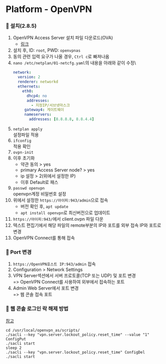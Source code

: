# Platform - OpenVPN

### 🦋 설치(2.8.5)

1. OpenVPN Access Server 설치 파일 다운로드(OVA)
   - [링크](https://as-portal.openvpn.com/get-access-server)
2. 설치 후, ID: `root`, PWD: `openvpnas`
3. 동의 관련 입력 요구가 나올 경우, `Ctrl c`로 빠져나옴
4. `nano /etc/netplan/01-netcfg.yaml`의 내용을 아래와 같이 수정\
   ```yaml
   network:
     version: 2
     renderer: networkd
     ethernets:
       eth0:
         dhcp4: no
         addresses:
           - 지정IP/서브넷마스크
        gateway4: 게이트웨이
        nameservers:
          addresses: [8.8.8.8, 8.8.4.4]
   ```
5. `netplan apply`\
   설정파일 적용
6. `ifconfig`\
   적용 확인
7. `ovpn-init`
8. 이후 초기화
   - 약관 동의 > yes
   - primary Access Server node? > yes
   - ip 설정 > 2(위에서 설정한 IP)
   - 이후 Default로 패스
9. `passwd openvpn`\
   openvpn계정 비밀번호 설정
10. 위에서 설정한 `https://아이피:943/admin`으로 접속
    - 버전 확인 후, `apt update`
    - `apt install openvpn`로 최신버전으로 업데이트
11. `https://아이피:943/`에서 client.ovpn 파일 다운
12. 텍스트 편집기에서 해당 파일의 remote부분의 IP와 포트를 외부 접속 IP와 포트로 변경
13. OpenVPN Connect를 통해 접속

### 🦋 Port 변경

1. `https://OpenVPN호스트 IP:943/admin` 접속
2. Configuration > Network Settings
3. VPN Server섹션에서 서버 프로토콜(TCP 또는 UDP) 및 포트 변경\
   => OpenVPN Connect를 사용하여 외부에서 접속하는 포트
4. Admin Web Server에서 포트 변경\
   => 웹 콘솔 접속 포트

### 🦋 웹 콘솔 로그인 락 해제 방법

[참고](https://openvpn.net/faq/how-do-i-unlock-users-that-are-locked-out-now/)

```shell
cd /usr/local/openvpn_as/scripts/
./sacli --key "vpn.server.lockout_policy.reset_time" --value "1" ConfigPut
./sacli start
sleep 2
./sacli --key "vpn.server.lockout_policy.reset_time" ConfigDel
./sacli start
```
